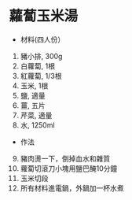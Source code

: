 # 蘿蔔玉米湯
* 材料(四人份）
1. 豬小排, 300g
2. 白蘿蔔, 1根
3. 紅蘿蔔, 1/3根
4. 玉米, 1根
5. 鹽, 適量
6. 薑, 五片
7. 芹菜, 適量
8. 水, 1250ml
* 作法
9. 豬肉燙一下，倒掉血水和雜質
10. 蘿蔔切滾刀小塊用鹽巴醃10分鐘
11. 玉米切段
12. 所有材料進電鍋，外鍋加一杯水煮
